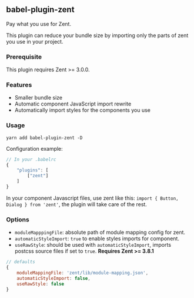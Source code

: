 ## babel-plugin-zent

Pay what you use for Zent.

This plugin can reduce your bundle size by importing only the parts of zent you use in your project.

### Prerequisite

This plugin requires Zent >= 3.0.0.

### Features

- Smaller bundle size
- Automatic component JavaScript import rewrite
- Automatically import styles for the components you use

### Usage

`yarn add babel-plugin-zent -D`

Configuration example:

```js
// In your .babelrc
{
	"plugins": [
		["zent"]
	]
}
```

In your component Javascript files, use zent like this: `import { Button, Dialog } from 'zent'`, the plugin will take care of the rest.

### Options

- `moduleMapppingFile`: absolute path of module mapping config for zent.
- `automaticStyleImport`: `true` to enable styles imports for component.
- `useRawStyle`: should be used with `automaticStyleImport`, imports postcss source files if set to `true`. **Requires Zent >= 3.8.1**

```js
// defaults
{
	moduleMappingFile: 'zent/lib/module-mapping.json',
	automaticStyleImport: false,
	useRawStyle: false
}
```
